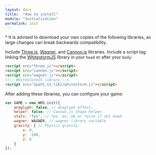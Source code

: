 ```yaml
---
layout: docs
title:  "How to install"
module: "Initialization"
permalink: init
---
```


\* It is advised to download your own copies of the following libraries, as large changes can break backwards compatibility.

Include [Three.js](http://threejs.org/build/three.min.js), [Wagner](http://spite.github.io/wagner/Wagner.js), and [Cannon.js](http://schteppe.github.io/cannon.js/build/cannon.min.js) libraries.
Include a script tag linking the [WhitestormJS](https://cdn.jsdelivr.net/whitestormjs/latest/whitestorm.min.js) library in your `head` or after your `body`:

```html
<script src="three.js"></script>
<script src="cannon.js"></script>
<script src="wagner.js"></script>
<!-- WhitestormJS library -->
<script src="{path_to_lib}/whitestorm.js"></script>
```

After adding these libraries, you can configure your game:

```javascript
var GAME = new WHS.init({
    anaglyph: false, // Anaglyph effect.  
    helper: false, // Cannon.js shape helper
    stats: "fps", // fps, ms, mb or false if not need.
    wagner: WAGNER, // wagner library variable
    gravity: { // Physics gravity.
        x: 0,
        y: -200,
        z: 0
    }
});
```

